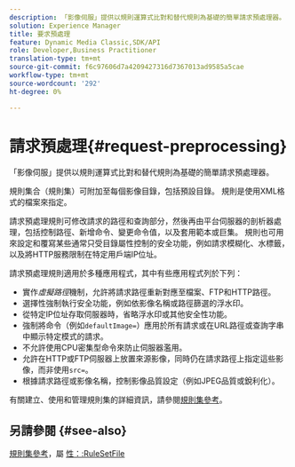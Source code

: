 ```yaml
---
description: 「影像伺服」提供以規則運算式比對和替代規則為基礎的簡單請求預處理器。
solution: Experience Manager
title: 要求預處理
feature: Dynamic Media Classic,SDK/API
role: Developer,Business Practitioner
translation-type: tm+mt
source-git-commit: f6c97606d7a4209427316d7367013ad9585a5cae
workflow-type: tm+mt
source-wordcount: '292'
ht-degree: 0%

---
```



# 請求預處理{#request-preprocessing}

「影像伺服」提供以規則運算式比對和替代規則為基礎的簡單請求預處理器。

規則集合（規則集）可附加至每個影像目錄，包括預設目錄。 規則是使用XML格式的檔案來指定。

請求預處理規則可修改請求的路徑和查詢部分，然後再由平台伺服器的剖析器處理，包括控制路徑、新增命令、變更命令值，以及套用範本或巨集。 規則也可用來設定和覆寫某些通常只受目錄屬性控制的安全功能，例如請求模糊化、水標籤，以及將HTTP服務限制在特定用戶端IP位址。

請求預處理規則適用於多種應用程式，其中有些應用程式列於下列：

* 實作&#x200B;*虛擬路徑*&#x200B;機制，允許將請求路徑重新對應至檔案、FTP和HTTP路徑。
* 選擇性強制執行安全功能，例如依影像名稱或路徑篩選的浮水印。
* 從特定IP位址存取伺服器時，省略浮水印或其他安全性功能。
* 強制將命令（例如`defaultImage=`）應用於所有請求或在URL路徑或查詢字串中顯示特定模式的請求。
* 不允許使用CPU密集型命令來防止伺服器濫用。
* 允許在HTTP或FTP伺服器上放置來源影像，同時仍在請求路徑上指定這些影像，而非使用`src=`。
* 根據請求路徑或影像名稱，控制影像品質設定（例如JPEG品質或銳利化）。

有關建立、使用和管理規則集的詳細資訊，請參閱[規則集參考](../../../../../is-api/image-catalog/image-serving-api-ref/c-image-catalog-reference/c-rule-set-reference/c-rule-set-reference.md#concept-3e5058cf3507470b82cac638df23ea8e)。

## 另請參閱 {#see-also}

[規則集參考](../../../../../is-api/image-catalog/image-serving-api-ref/c-image-catalog-reference/c-rule-set-reference/c-rule-set-reference.md#concept-3e5058cf3507470b82cac638df23ea8e)，屬 [性：:RuleSetFile](../../../../../is-api/image-catalog/image-serving-api-ref/c-image-catalog-reference/c-overview/c-file-formats/r-rule-set-files.md#reference-3e54cb5f4d74411a84889fed056ac093)
